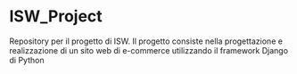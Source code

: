 # ISW_Project
Repository per il progetto di ISW. Il progetto consiste nella progettazione e realizzazione di un sito web di e-commerce utilizzando il framework Django di Python
